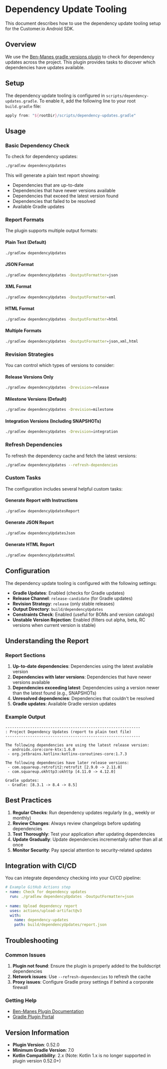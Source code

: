 # Dependency Update Tooling

This document describes how to use the dependency update tooling setup for the Customer.io Android SDK.

## Overview

We use the [Ben-Manes gradle versions plugin](https://github.com/ben-manes/gradle-versions-plugin) to check for dependency updates across the project. This plugin provides tasks to discover which dependencies have updates available.

## Setup

The dependency update tooling is configured in `scripts/dependency-updates.gradle`. To enable it, add the following line to your root `build.gradle` file:

```gradle
apply from: "${rootDir}/scripts/dependency-updates.gradle"
```

## Usage

### Basic Dependency Check

To check for dependency updates:

```bash
./gradlew dependencyUpdates
```

This will generate a plain text report showing:
- Dependencies that are up-to-date
- Dependencies that have newer versions available
- Dependencies that exceed the latest version found
- Dependencies that failed to be resolved
- Available Gradle updates

### Report Formats

The plugin supports multiple output formats:

#### Plain Text (Default)
```bash
./gradlew dependencyUpdates
```

#### JSON Format
```bash
./gradlew dependencyUpdates -DoutputFormatter=json
```

#### XML Format
```bash
./gradlew dependencyUpdates -DoutputFormatter=xml
```

#### HTML Format
```bash
./gradlew dependencyUpdates -DoutputFormatter=html
```

#### Multiple Formats
```bash
./gradlew dependencyUpdates -DoutputFormatter=json,xml,html
```

### Revision Strategies

You can control which types of versions to consider:

#### Release Versions Only
```bash
./gradlew dependencyUpdates -Drevision=release
```

#### Milestone Versions (Default)
```bash
./gradlew dependencyUpdates -Drevision=milestone
```

#### Integration Versions (Including SNAPSHOTs)
```bash
./gradlew dependencyUpdates -Drevision=integration
```

### Refresh Dependencies

To refresh the dependency cache and fetch the latest versions:

```bash
./gradlew dependencyUpdates --refresh-dependencies
```

### Custom Tasks

The configuration includes several helpful custom tasks:

#### Generate Report with Instructions
```bash
./gradlew dependencyUpdatesReport
```

#### Generate JSON Report
```bash
./gradlew dependencyUpdatesJson
```

#### Generate HTML Report
```bash
./gradlew dependencyUpdatesHtml
```

## Configuration

The dependency update tooling is configured with the following settings:

- **Gradle Updates**: Enabled (checks for Gradle updates)
- **Release Channel**: `release-candidate` (for Gradle updates)
- **Revision Strategy**: `release` (only stable releases)
- **Output Directory**: `build/dependencyUpdates`
- **Constraints Check**: Enabled (useful for BOMs and version catalogs)
- **Unstable Version Rejection**: Enabled (filters out alpha, beta, RC versions when current version is stable)

## Understanding the Report

### Report Sections

1. **Up-to-date dependencies**: Dependencies using the latest available version
2. **Dependencies with later versions**: Dependencies that have newer versions available
3. **Dependencies exceeding latest**: Dependencies using a version newer than the latest found (e.g., SNAPSHOTs)
4. **Unresolved dependencies**: Dependencies that couldn't be resolved
5. **Gradle updates**: Available Gradle version updates

### Example Output

```
------------------------------------------------------------
: Project Dependency Updates (report to plain text file)
------------------------------------------------------------

The following dependencies are using the latest release version:
 - androidx.core:core-ktx:1.6.0
 - org.jetbrains.kotlinx:kotlinx-coroutines-core:1.7.3

The following dependencies have later release versions:
 - com.squareup.retrofit2:retrofit [2.9.0 -> 2.11.0]
 - com.squareup.okhttp3:okhttp [4.11.0 -> 4.12.0]

Gradle updates:
 - Gradle: [8.3.1 -> 8.4 -> 8.5]
```

## Best Practices

1. **Regular Checks**: Run dependency updates regularly (e.g., weekly or monthly)
2. **Review Changes**: Always review changelogs before updating dependencies
3. **Test Thoroughly**: Test your application after updating dependencies
4. **Update Gradually**: Update dependencies incrementally rather than all at once
5. **Monitor Security**: Pay special attention to security-related updates

## Integration with CI/CD

You can integrate dependency checking into your CI/CD pipeline:

```yaml
# Example GitHub Actions step
- name: Check for dependency updates
  run: ./gradlew dependencyUpdates -DoutputFormatter=json
  
- name: Upload dependency report
  uses: actions/upload-artifact@v3
  with:
    name: dependency-updates
    path: build/dependencyUpdates/report.json
```

## Troubleshooting

### Common Issues

1. **Plugin not found**: Ensure the plugin is properly added to the buildscript dependencies
2. **Network issues**: Use `--refresh-dependencies` to refresh the cache
3. **Proxy issues**: Configure Gradle proxy settings if behind a corporate firewall

### Getting Help

- [Ben-Manes Plugin Documentation](https://github.com/ben-manes/gradle-versions-plugin)
- [Gradle Plugin Portal](https://plugins.gradle.org/plugin/com.github.ben-manes.versions)

## Version Information

- **Plugin Version**: 0.52.0
- **Minimum Gradle Version**: 7.0
- **Kotlin Compatibility**: 2.x (Note: Kotlin 1.x is no longer supported in plugin version 0.52.0+) 